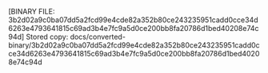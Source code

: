 [BINARY FILE: 3b2d02a9c0ba07dd5a2fcd99e4cde82a352b80ce243235951cadd0cce34d6263e4793641815c69ad3b4e7fc9a5d0ce200bb8fa20786d1bed40208e74c94d]
Stored copy: docs/converted-binary/3b2d02a9c0ba07dd5a2fcd99e4cde82a352b80ce243235951cadd0cce34d6263e4793641815c69ad3b4e7fc9a5d0ce200bb8fa20786d1bed40208e74c94d
